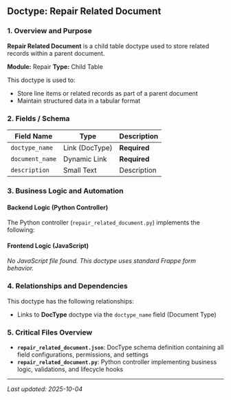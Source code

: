 ## Doctype: Repair Related Document

### 1. Overview and Purpose

**Repair Related Document** is a child table doctype used to store related records within a parent document.

**Module:** Repair
**Type:** Child Table

This doctype is used to:
- Store line items or related records as part of a parent document
- Maintain structured data in a tabular format

### 2. Fields / Schema

| Field Name | Type | Description |
|------------|------|-------------|
| `doctype_name` | Link (DocType) | **Required** |
| `document_name` | Dynamic Link | **Required** |
| `description` | Small Text | Description |

### 3. Business Logic and Automation

#### Backend Logic (Python Controller)

The Python controller (`repair_related_document.py`) implements the following:

#### Frontend Logic (JavaScript)

*No JavaScript file found. This doctype uses standard Frappe form behavior.*

### 4. Relationships and Dependencies

This doctype has the following relationships:

- Links to **DocType** doctype via the `doctype_name` field (Document Type)

### 5. Critical Files Overview

- **`repair_related_document.json`**: DocType schema definition containing all field configurations, permissions, and settings
- **`repair_related_document.py`**: Python controller implementing business logic, validations, and lifecycle hooks

---

*Last updated: 2025-10-04*
